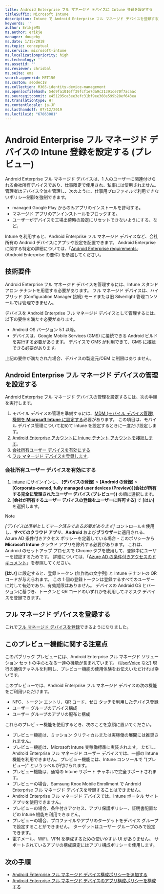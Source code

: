 ```yaml
---
title: Android Enterprise フル マネージド デバイスに Intune 登録を設定する
titleSuffix: Microsoft Intune
description: Intune で Android Enterprise フル マネージド デバイスを登録する方法について説明します。
keywords: ''
author: ErikjeMS
ms.author: erikje
manager: dougeby
ms.date: 1/15/2018
ms.topic: conceptual
ms.service: microsoft-intune
ms.localizationpriority: high
ms.technology: ''
ms.assetid: ''
ms.reviewer: chrisbal
ms.suite: ems
search.appverid: MET150
ms.custom: seodec18
ms.collection: M365-identity-device-management
ms.openlocfilehash: 54d9fa1016ff39fcf1e7da9c21391ce70f7acaac
ms.sourcegitcommit: e451295ca3ee3efc31bf9ee360e599b28ef643ea
ms.translationtype: HT
ms.contentlocale: ja-JP
ms.lasthandoff: 07/12/2019
ms.locfileid: "67863081"
---
```

# <a name="set-up-intune-enrollment-of-android-enterprise-fully-managed-devices-preview"></a>Android Enterprise フル マネージド デバイスの Intune 登録を設定する (プレビュー)

Android Enterprise フル マネージド デバイスは、1 人のユーザーに関連付けられる会社所有デバイスであり、仕事限定で使用され、私事には使用されません。 管理者はデバイス全体を管理し、次のように、仕事用プロファイルで利用できないポリシー制御を強制できます。
- managed Google Play からのみアプリのインストールを許可する。
- マネージド アプリのアンインストールをブロックする。
- ユーザーがデバイスを工場出荷時の設定にリセットできないようにする、など。

Intune を利用すると、Android Enterprise フル マネージド デバイスなど、会社所有の Android デバイスにアプリや設定を配置できます。 Android Enterprise に関する特定の詳細については、「[Android Enterprise requirements](https://support.google.com/work/android/answer/6174145?hl=en&ref_topic=6151012)」 (Android Enterprise の要件) を参照してください。

## <a name="technical-requirements"></a>技術要件

Android Enterprise フル マネージド デバイスを管理するには、Intune スタンドアロン テナントを用意する必要があります。 フル マネージド デバイスは、ハイブリッド (Configuration Manager 接続) モードまたは旧 Silverlight 管理コンソールでは管理できません。

デバイスを Android Enterprise フル マネージド デバイスとして管理するには、以下の要件を満たす必要があります。

- Android OS バージョン 5.1 以降。
- デバイスは、Google Mobile Services (GMS) に接続できる Android ビルドを実行する必要があります。 デバイスで GMS が利用できて、GMS に接続できる必要があります。

上記の要件が満たされた場合、デバイスの製造元/OEM に制限はありません。

## <a name="set-up-android-enterprise-fully-managed-device-management"></a>Android Enterprise フル マネージド デバイスの管理を設定する

Android Enterprise フル マネージド デバイスの管理を設定するには、次の手順を実行します。

1. モバイル デバイスの管理を準備するには、[MDM (モバイル デバイス管理) 機関を **Microsoft Intune** に設定する](mdm-authority-set.md)必要があります。 この項目は、モバイル デバイス管理について初めて Intune を設定するときに一度だけ設定します。
2. [Android Enterprise アカウントに Intune テナント アカウントを接続します](connect-intune-android-enterprise.md)。
3. [会社所有ユーザー デバイスを有効にする](#enable-corporate-owned-user-devices)
4. [フル マネージド デバイスを登録します](#enroll-the-fully-managed-devices)。

### <a name="enable-corporate-owned-user-devices"></a>会社所有ユーザー デバイスを有効にする

1. [Intune](https://go.microsoft.com/fwlink/?linkid=2090973) にサインインし、 **[デバイスの登録]**  >  **[Android の登録]**  >  **[Corporate-owned, fully managed user devices (Preview)]\(会社が所有する完全に管理されたユーザー デバイス (プレビュー)\)** の順に選択します。
2. **[会社が所有するユーザー デバイスの登録をユーザーに許可する]** で **[はい]** を選択します。

> [!NOTE]
> *[デバイスは準拠としてマーク済みである必要があります]* コントロールを使用し、**すべてのクラウド アプリ**、**Android** および**ブラウザー**に適用される、Azure AD 条件付きアクセス ポリシーを定義している場合 - このポリシーから **Microsoft Intune** クラウド アプリを除外する必要があります。 これは、Android のセットアップ プロセスで Chrome タブを使用して、登録中にユーザーを認証するためです。 詳細については、「[Azure AD の条件付きアクセスのドキュメント](https://docs.microsoft.com/azure/active-directory/conditional-access/)」を参照してください。

**[はい]** に設定すると、登録トークン (無作為の文字列) と Intune テナントの QR コードが与えられます。 この 1 個の登録トークンは登録するすべてのユーザーに対して有効であり、有効期限はありません。 デバイスの Android OS とバージョンに基づき、トークンと QR コードのいずれかを利用してキオスク デバイスを登録できます。

## <a name="enroll-the-fully-managed-devices"></a>フル マネージド デバイスを登録する
これで[フル マネージド デバイスを登録](android-dedicated-devices-fully-managed-enroll.md)できるようになりました。

## <a name="considerations-for-this-preview-feature"></a>このプレビュー機能に関する注意点
このパブリック プレビューには、Android Enterprise フル マネージド ソリューション セットの中心となる一連の機能が含まれています。 ([UserVoice](https://microsoftintune.uservoice.com/forums/291681-ideas?category_id=210853) など) 現行の通信チャネルを利用し、プレビュー機能の使用体験をお伝えいただければ幸いです。

このプレビューでは、Android Enterprise フル マネージド デバイスの次の機能をご利用いただけます。
- NFC、トークン エントリ、QR コード、ゼロ タッチを利用したデバイス登録
- ユーザー グループのデバイス構成
- ユーザー グループのアプリの配布と構成


これらのプレビュー機能を使用するとき、次のことを念頭に置いてください。
- プレビュー機能は、ミッション クリティカルまたは実稼働の展開には推奨されません。 
- プレビュー機能は、Microsoft Intune 実稼働標準に実装されます。 ただし、Android Enterprise フル マネージド ユーザー デバイスでは、一部の Intune 機能を利用できません。 プレビュー機能には、Intune コンソールで "(プレビュー)" というラベルが付けられます。 
- プレビュー機能は、通常の Intune サポート チャネルで完全サポートされます。
- プレビューの場合、Samsung Knox Mobile Enrollment で Android Enterprise フル マネージド デバイスを登録することはできません。 
- Android Enterprise フル マネージド デバイスでは、Intune ポータル サイト アプリを使用できません。 
- プレビューの場合、条件付きアクセス、アプリ保護ポリシー、証明書配置などの Intune 機能を利用できません。 
- プレビューの場合、プロファイルやアプリのターゲットをデバイス グループで設定することができません。 ターゲットはユーザー グループのみで設定できます。 
- 電子メール、WiFi、VPN を構成するための使いやすい UI がありません。 サポートされているアプリの構成設定にはアプリ構成ポリシーを使用します。

## <a name="next-steps"></a>次の手順
- [Android Enterprise フル マネージド デバイス構成ポリシーを追加する](device-restrictions-android-for-work.md#device-owner-only)
- [Android Enterprise フル マネージド デバイスのアプリ構成ポリシーを構成する](app-configuration-policies-use-android.md)

